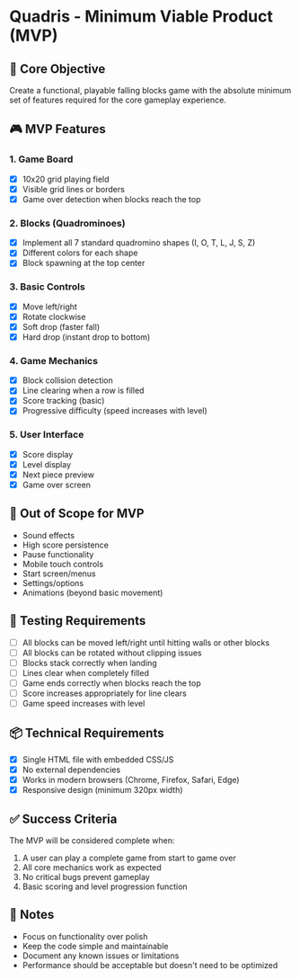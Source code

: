 # Quadris - Minimum Viable Product (MVP)

## 🎯 Core Objective
Create a functional, playable falling blocks game with the absolute minimum set of features required for the core gameplay experience.

## 🎮 MVP Features

### 1. Game Board
- [x] 10x20 grid playing field
- [x] Visible grid lines or borders
- [x] Game over detection when blocks reach the top

### 2. Blocks (Quadrominoes)
- [x] Implement all 7 standard quadromino shapes (I, O, T, L, J, S, Z)
- [x] Different colors for each shape
- [x] Block spawning at the top center

### 3. Basic Controls
- [x] Move left/right
- [x] Rotate clockwise
- [x] Soft drop (faster fall)
- [x] Hard drop (instant drop to bottom)

### 4. Game Mechanics
- [x] Block collision detection
- [x] Line clearing when a row is filled
- [x] Score tracking (basic)
- [x] Progressive difficulty (speed increases with level)

### 5. User Interface
- [x] Score display
- [x] Level display
- [x] Next piece preview
- [x] Game over screen

## 🚫 Out of Scope for MVP
- Sound effects
- High score persistence
- Pause functionality
- Mobile touch controls
- Start screen/menus
- Settings/options
- Animations (beyond basic movement)

## 🧪 Testing Requirements
- [ ] All blocks can be moved left/right until hitting walls or other blocks
- [ ] All blocks can be rotated without clipping issues
- [ ] Blocks stack correctly when landing
- [ ] Lines clear when completely filled
- [ ] Game ends correctly when blocks reach the top
- [ ] Score increases appropriately for line clears
- [ ] Game speed increases with level

## 📦 Technical Requirements
- [x] Single HTML file with embedded CSS/JS
- [x] No external dependencies
- [x] Works in modern browsers (Chrome, Firefox, Safari, Edge)
- [x] Responsive design (minimum 320px width)

## ✅ Success Criteria
The MVP will be considered complete when:
1. A user can play a complete game from start to game over
2. All core mechanics work as expected
3. No critical bugs prevent gameplay
4. Basic scoring and level progression function

## 📝 Notes
- Focus on functionality over polish
- Keep the code simple and maintainable
- Document any known issues or limitations
- Performance should be acceptable but doesn't need to be optimized
